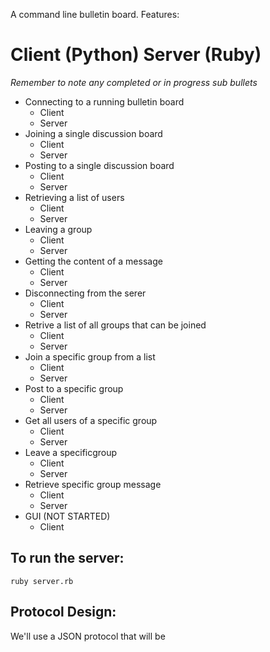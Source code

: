 A command line bulletin board.
Features:
# Client (Python) Server (Ruby)
*Remember to note any completed or in progress sub bullets*
* Connecting to a running bulletin board
	* Client
	* Server
* Joining a single discussion board 
	* Client
	* Server
* Posting to a single discussion board 
	* Client
	* Server
* Retrieving a list of users 
	* Client
	* Server
* Leaving a group
	* Client
	* Server
* Getting the content of a message
	* Client
	* Server
* Disconnecting from the serer
	* Client
	* Server
* Retrive a list of all groups that can be joined
	* Client
	* Server
* Join a specific group from a list
	* Client
	* Server
* Post to a specific group
	* Client
	* Server
* Get all users of a specific group
	* Client
	* Server
* Leave a specificgroup
	* Client
	* Server
* Retrieve specific group message
	* Client
	* Server
* GUI (NOT STARTED)
	* Client

## To run the server:
	ruby server.rb

## Protocol Design:
We'll use a JSON protocol that will be 


